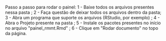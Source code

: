 Passo a passo para rodar o painel:
1 - Baixe todos os arquivos presentes nessa pasta ; 
2 - Faça questão de deixar todos os arquivos dentro da pasta; 
3 - Abra um programa que suporte os arquivos (RStudio, por exemplo) ; 
4 - Abra o Projeto presente na pasta ; 
5 - Instale os pacotes presentes no início no arquivo "painel_rmmt.Rmd" ; 
6 - Clique em "Rodar documento" no topo da página.
